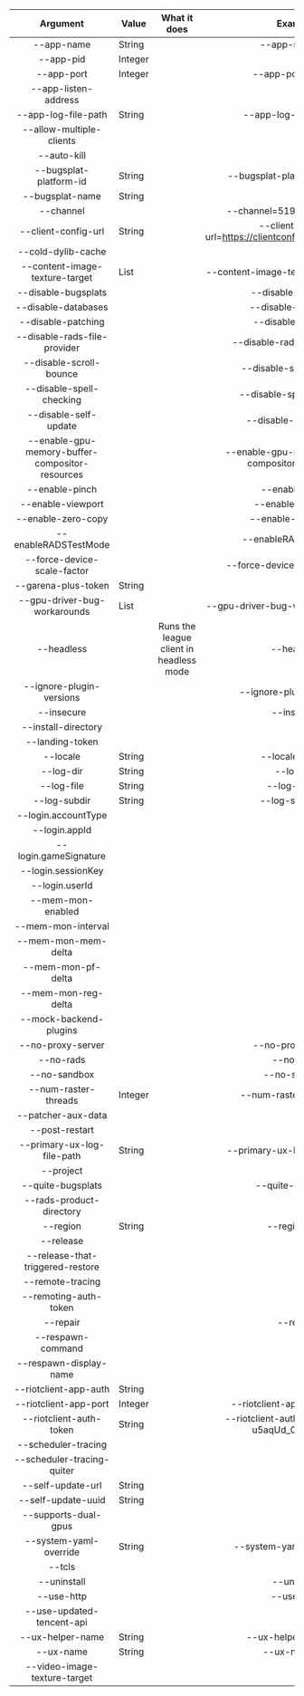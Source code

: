 |                     Argument                    | Value   |               What it does              |                     Example                     | Additional information |
|:-----------------------------------------------:|---------|:---------------------------------------:|:-----------------------------------------------:|------------------------|
| --app-name                                      |  String |                                         | --app-name=""                                   |                        |
| --app-pid                                       | Integer |                                         |                                                 |                        |
| --app-port                                      | Integer |                                         | --app-port=12345                                |                        |
| --app-listen-address                            |         |                                         |                                                 |                        |
| --app-log-file-path                             |  String |                                         | --app-log-file-path=""                          |                        |
| --allow-multiple-clients                        |         |                                         |                                                 |                        |
| --auto-kill                                     |         |                                         |                                                 |                        |
| --bugsplat-platform-id                          |  String |                                         | --bugsplat-platform-id=EUW1                     |                        |
| --bugsplat-name                                 |  String |                                         |                                                 |                        |
| --channel                                       |         |                                         | --channel=51962.1.76785605                      |                        |
| --client-config-url                             |  String |                                         | --client-config-url=https://clientconfig.rpg.riotgames.com |             |
| --cold-dylib-cache                              |         |                                         |                                                 |                        |
| --content-image-texture-target                  |   List  |                                         | --content-image-texture-target=1,2,3,4          |                        |
| --disable-bugsplats                             |         |                                         | --disable-bugsplats                             |                        |
| --disable-databases                             |         |                                         | --disable-databases                             |                        |
| --disable-patching                              |         |                                         | --disable-patching                              |                        |
| --disable-rads-file-provider                    |         |                                         | --disable-rads-file-provider                    |                        |
| --disable-scroll-bounce                         |         |                                         | --disable-scroll-bounce                         |                        |
| --disable-spell-checking                        |         |                                         | --disable-spell-checking                        |                        |
| --disable-self-update                           |         |                                         | --disable-self-update                           |                        |
| --enable-gpu-memory-buffer-compositor-resources |         |                                         | --enable-gpu-memory-buffer-compositor-resources |                        |
| --enable-pinch                                  |         |                                         | --enable-pinch                                  |                        |
| --enable-viewport                               |         |                                         | --enable-viewport                               |                        |
| --enable-zero-copy                              |         |                                         | --enable-zero-copy                              |                        |
| --enableRADSTestMode                            |         |                                         | --enableRADSTestMode                            |                        |
| --force-device-scale-factor                     |         |                                         | --force-device-scale-factor=1                   |                        |
| --garena-plus-token                             |  String |                                         |                                                 |                        |
| --gpu-driver-bug-workarounds                    |   List  |                                         | --gpu-driver-bug-workarounds=1,2,4,5            |                        |
| --headless                                      |         | Runs the league client in headless mode | --headless                                      |                        |
| --ignore-plugin-versions                        |         |                                         | --ignore-plugin-versions                        |                        |
| --insecure                                      |         |                                         | --insecure                                      |                        |
| --install-directory                             |         |                                         |                                                 |                        |
| --landing-token                                 |         |                                         |                                                 |                        |
| --locale                                        |  String |                                         | --locale=en_US                                  |                        |
| --log-dir                                       |  String |                                         | --log-dir                                       |                        |
| --log-file                                      |  String |                                         | --log-file=""                                   |                        |
| --log-subdir                                    |  String |                                         | --log-subdir=""                                 |                        |
| --login.accountType                             |         |                                         |                                                 |                        |
| --login.appId                                   |         |                                         |                                                 |                        |
| --login.gameSignature                           |         |                                         |                                                 |                        |
| --login.sessionKey                              |         |                                         |                                                 |                        |
| --login.userId                                  |         |                                         |                                                 |                        |
| --mem-mon-enabled                               |         |                                         |                                                 |                        |
| --mem-mon-interval                              |         |                                         |                                                 |                        |
| --mem-mon-mem-delta                             |         |                                         |                                                 |                        |
| --mem-mon-pf-delta                              |         |                                         |                                                 |                        |
| --mem-mon-reg-delta                             |         |                                         |                                                 |                        |
| --mock-backend-plugins                          |         |                                         |                                                 |                        |
| --no-proxy-server                               |         |                                         | --no-proxy-server                               |                        |
| --no-rads                                       |         |                                         | --no-rads                                       |                        |
| --no-sandbox                                    |         |                                         | --no-sandbox                                    |                        |
| --num-raster-threads                            | Integer |                                         | --num-raster-threads=1                          |                        |
| --patcher-aux-data                              |         |                                         |                                                 |                        |
| --post-restart                                  |         |                                         |                                                 |                        |
| --primary-ux-log-file-path                      |  String |                                         | --primary-ux-log-file-path=""                   |                        |
| --project                                       |         |                                         |                                                 |                        |
| --quite-bugsplats                               |         |                                         | --quite-bugsplats                               |                        |
| --rads-product-directory                        |         |                                         |                                                 |                        |
| --region                                        |  String |                                         | --region=NA                                     |                        |
| --release                                       |         |                                         |                                                 |                        |
| --release-that-triggered-restore                |         |                                         |                                                 |                        |
| --remote-tracing                                |         |                                         |                                                 |                        |
| --remoting-auth-token                           |         |                                         |                                                 |                        |
| --repair                                        |         |                                         | --repair                                        |                        |
| --respawn-command                               |         |                                         |                                                 |                        |
| --respawn-display-name                          |         |                                         |                                                 |                        |
| --riotclient-app-auth                           |  String |                                         |                                                 |                        |
| --riotclient-app-port                           | Integer |                                         | --riotclient-app-port=12345                     |                        |
| --riotclient-auth-token                         |  String |                                         | --riotclient-auth-token=ivA3Yi-u5aqUd_0q1ATCZM  |                        |
| --scheduler-tracing                             |         |                                         |                                                 |                        |
| --scheduler-tracing-quiter                      |         |                                         |                                                 |                        |
| --self-update-url                               |  String |                                         |                                                 |                        |
| --self-update-uuid                              |  String |                                         |                                                 |                        |
| --supports-dual-gpus                            |         |                                         |                                                 |                        |
| --system-yaml-override                          |  String |                                         | --system-yaml-override=""                       |                        |
| --tcls                                          |         |                                         |                                                 |                        |
| --uninstall                                     |         |                                         | --uninstall                                     |                        |
| --use-http                                      |         |                                         | --use-http                                      |                        |
| --use-updated-tencent-api                       |         |                                         |                                                 |                        |
| --ux-helper-name                                |  String |                                         | --ux-helper-name=""                             |                        |
| --ux-name                                       |  String |                                         | --ux-name=""                                    |                        |
| --video-image-texture-target                    |         |                                         |                                                 |                        |

